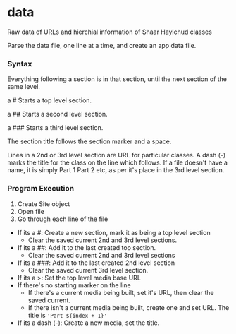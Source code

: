 # data

Raw data of URLs and hierchial information of Shaar Hayichud classes

Parse the data file, one line at a time, and create an app data file.
### Syntax
Everything following a section is in that section, until the next section of the
same level.

a # Starts a top level section.

a ## Starts a second level section.

a ### Starts a third level section.

The section title follows the section marker and a space.

Lines in a 2nd or 3rd level section are URL for particular classes.
A dash (-) marks the title for the class on the line which follows.
If a file doesn't have a name, it is simply Part 1 Part 2 etc, as per it's place
in the 3rd level section.

### Program Execution
1. Create Site object
2. Open file
3. Go through each line of the file
  * If its a #: Create a new section, mark it as being a top level section
    * Clear the saved current 2nd and 3rd level sections.
  * If its a ##: Add it to the last created top section.
    * Clear the saved current 2nd and 3rd level sections
  * If its a ###: Add it to the last created 2nd level section
    * Clear the saved current 3rd level section.
  * If its a >: Set the top level media base URL
  * If there's no starting marker on the line
    * If there's a current media being built, set it's URL, then clear the saved current.
    * If there isn't a current media being built, create one and set URL. The title is `'Part ${index + 1}'`
  * If its a dash (-): Create a new media, set the title.

